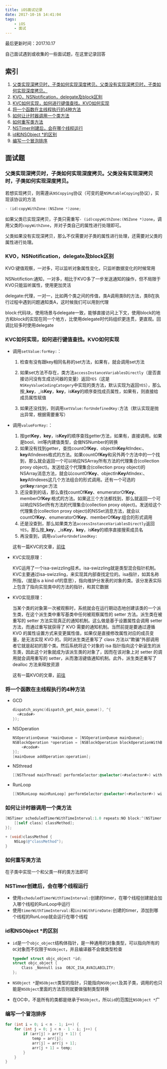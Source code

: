 ```yaml
---
title: iOS面试记录
date: 2017-10-16 14:41:04
tags:
	- iOS
	- 面试
---
```


最后更新时间：2017.10.17

自己面试遇到或收集的一些面试题，在这里记录回答

<!-- more -->

## 索引

1. [父类实现深拷贝时，子类如何实现深度拷贝。父类没有实现深拷贝时，子类如何实现深度拷贝。](#父类实现深拷贝时，子类如何实现深度拷贝。父类没有实现深拷贝时，子类如何实现深度拷贝。)
2. [KVO，NSNotification，delegate及block区别](#KVO，NSNotification，delegate及block区别)
3. [KVC如何实现，如何进行键值查找。KVO如何实现](#KVC如何实现，如何进行键值查找。KVO如何实现)
4. [将一个函数在主线程执行的4种方法](#将一个函数在主线程执行的4种方法)
5. [如何让计时器调用一个类方法](#如何让计时器调用一个类方法)
6. [如何重写类方法](#如何重写类方法)
7. [NSTimer创建后，会在哪个线程运行](#NSTimer创建后，会在哪个线程运行)
8. [id和NSObject *的区别](#id和NSObject-的区别)
9. [编写一个冒泡排序](#编写一个冒泡排序)

## 面试题

### 父类实现深拷贝时，子类如何实现深度拷贝。父类没有实现深拷贝时，子类如何实现深度拷贝。

若想实现拷贝，则需遵从`NSCopying`协议（可变的是`NSMutableCopying`协议），实现该协议的方法

```objective-c
- (id)copyWithZone:(NSZone *)zone;
```

如果父类已实现深拷贝，子类只需重写`- (id)copyWithZone:(NSZone *)zone`，调用父类的`copyWithZone`，并对子类自己的属性进行处理即可。

父类如果没有实现深拷贝，那么不仅需要对子类的属性进行处理，还需要对父类的属性进行处理。

### KVO，NSNotification，delegate及block区别

KVO:键值观察，一对多，可以监听对象属性变化，只监听数据变化的时候常用

NSNotifiction:通知，一对多，相比于KVO多了一步发送通知的操作，但不局限于KVO只能监听属性，使用更加灵活

delegate:代理，一对一，比如两个类之间的传值，类A调用类B的方法，类B在执行过程中遇到问题通知类A，这时候我们可以用到代理

block:代码块，使用场景与delegate一致，能够直接访问上下文，使用block的地方和block的实现在同一个地方，比使用delegate时代码组织更连贯，更直观。回调比较多时使用delegate

### KVC如何实现，如何进行键值查找。KVO如何实现

- 调用`setValue:forKey:`：

  1. 检查有没有跟key相同名称的set方法，如果有，就会调用set方法

  2. 如果set方法不存在，类方法`accessInstanceVariablesDirectly`（是否直接访问没有生成访问器的变量）返回`YES`（这是`NSKeyValueCodingCatogery`中实现的类方法，默认实现为返回`YES`），那么按\_**key**，\_is**Key**，**key**，is**Key**的顺序查找成员属性，如果有，则直接给成员属性赋值

  3. 如果还没找到，则调用`setValue:forUndefinedKey:`方法（默认实现是抛出异常，根据需要重写）

- 调用`valueForKey:`：

  1. 按get**Key**，**key**，is**Key**的顺序查找getter方法，如果有，直接调用。如果是bool、int等内建值类型，会做NSNumber的转换
  2. 如果没有找到getter，查找countOf**Key**、objectIn**Key**AtIndex:、**key**AtIndexes格式的方法。如果countOf**Key**和另外两个方法中的一个找到，那么就会返回一个可以响应NSArray所有方法的代理集合(collection proxy object)。发送给这个代理集合(collection proxy object)的NSArray消息方法，就会以countOf**Key**、objectIn**Key**AtIndex:、**key**AtIndexes这几个方法组合的形式调用。还有一个可选的get**key**:range:方法
  3. 还没查到的话，那么查找countOf**Key**、enumeratorOf**Key**、memberOf**Key**:格式的方法。如果这三个方法都找到，那么就返回一个可以响应NSSet所有方法的代理集合(collection proxy object)。发送给这个代理集合(collection proxy object)的NSSet消息方法，就会以countOf**Key**、enumeratorOf**Key**、memberOf**Key**:组合的形式调用
  4. 还是没查到，那么如果类方法`accessInstanceVariablesDirectly`返回`YES`，那么按\_**key**，\_is**Key**，**key**，is**Key**的顺序直接搜索成员名
  5. 再没查到，调用`valueForUndefinedKey:`

  这有一篇KVC的文章，[前往](http://blog.csdn.net/u010123208/article/details/40425147)

- KVC实现原理：

  KVC运用了一个isa-swizzling技术。isa-swizzling就是类型混合指针机制。KVC主要通过isa-swizzling，来实现其内部查找定位的。isa指针，如其名称所指，（就是is a kind of的意思），指向维护分发表的对象的类。该分发表实际上包含了指向实现类中的方法的指针，和其它数据

- KVO实现原理：

  当某个类的对象第一次被观察时，系统就会在运行期动态地创建该类的一个派生类，在这个派生类中重写基类中任何被观察属性的 setter 方法。派生类在被重写的 setter 方法实现真正的通知机制。这么做是基于设置属性会调用 setter 方法，而通过重写就获得了 KVO 需要的通知机制。当然前提是要通过遵循 KVO 的属性设置方式来变更属性值，如果仅是直接修改属性对应的成员变量，是无法实现 KVO 的。同时派生类还重写了 class 方法以“欺骗”外部调用者它就是起初的那个类。然后系统将这个对象的 isa 指针指向这个新诞生的派生类，因此这个对象就成为该派生类的对象了，因而在该对象上对 setter 的调用就会调用重写的 setter，从而激活键值通知机制。此外，派生类还重写了 dealloc 方法来释放资源

  这有一篇KVO的文章，[前往](http://www.jianshu.com/p/e59bb8f59302)

### 将一个函数在主线程执行的4种方法

- GCD

  ```objective-c
  dispatch_async(dispatch_get_main_queue(), ^{
  	<#code#>
  });
  ```

- NSOperation

  ```objective-c
  NSOperationQueue *mainQueue = [NSOperationQueue mainQueue];
  NSBlockOperation *operation = [NSBlockOperation blockOperationWithBlock:^{
      <#code#>
  }];
  [mainQueue addOperation:operation];
  ```

- NSthread

  ```objective-c
  [[NSThread mainThread] performSelector:@selector(<#selector#>) withObject:nil];
  ```

- RunLoop

  ```objective-c
  [[NSRunLoop mainRunLoop] performSelector:@selector(<#selector#>) withObject:nil];
  ```

### 如何让计时器调用一个类方法

```objective-c
[NSTimer scheduledTimerWithTimeInterval:1.0 repeats:NO block:^(NSTimer * _Nonnull timer) {
	[[self class] classMethod];
}];

+ (void)classMethod {
    NSLog(@"classMethod");
}
```

### 如何重写类方法

在子类中实现一个和父类一样的类方法即可

### NSTimer创建后，会在哪个线程运行

- 使用`scheduledTimerWithTimeInterval:`创建的timer，在哪个线程创建就会加入哪个线程的RunLoop中运行
- 使用`timerWithTimeInterval:`和`initWithFireDate:`创建的timer，添加到哪个线程的RunLoop就会运行在哪个线程

### id和NSObject *的区别

- `id`是一个`objc_object`结构体指针，是一种通用的对象类型，可以指向所有的`OC`对象而不仅限于`NSObject`，并且编译器不会做类型检查

  ```objective-c
  typedef struct objc_object *id;
  struct objc_object {
      Class _Nonnull isa  OBJC_ISA_AVAILABILITY;
  };
  ```


- `NSObject *`是`NSObject`类型的指针，只能指向`NSObject`及其子类，调用的也只能是`NSObject`里面的方法否则就要做强制类型转换
- 在OC中，不是所有的类都是继承于`NSObject`，所以`id`的范围比`NSObject *`广

### 编写一个冒泡排序

```c
for (int i = 0; i < n - 1; i++) {
    for (int j = 0; j < n - 1 - i; j++) {
        if (arr[j] > arr[j + 1]) {
            temp = arr[j];
            arr[j] = arr[j + 1];
            arr[j + 1] = temp;
        }
    }
}
```

